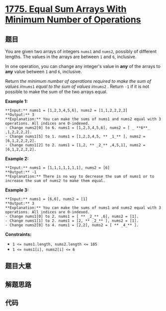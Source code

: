 # [1775. Equal Sum Arrays With Minimum Number of Operations](https://leetcode.com/problems/equal-sum-arrays-with-minimum-number-of-operations)

## 题目

You are given two arrays of integers `nums1` and `nums2`, possibly of
different lengths. The values in the arrays are between `1` and `6`,
inclusive.

In one operation, you can change any integer's value in **any** of the arrays
to **any** value between `1` and `6`, inclusive.

Return _the minimum number of operations required to make the sum of values
in_`nums1` _equal to the sum of values in_`nums2` _._ Return `-1`​​​​​ if it
is not possible to make the sum of the two arrays equal.



**Example 1:**

    
    
    **Input:** nums1 = [1,2,3,4,5,6], nums2 = [1,1,2,2,2,2]
    **Output:** 3
    **Explanation:** You can make the sums of nums1 and nums2 equal with 3 operations. All indices are 0-indexed.
    - Change nums2[0] to 6. nums1 = [1,2,3,4,5,6], nums2 = [ _ **6**_ ,1,2,2,2,2].
    - Change nums1[5] to 1. nums1 = [1,2,3,4,5, ** _1_** ], nums2 = [6,1,2,2,2,2].
    - Change nums1[2] to 2. nums1 = [1,2, ** _2_** ,4,5,1], nums2 = [6,1,2,2,2,2].
    

**Example 2:**

    
    
    **Input:** nums1 = [1,1,1,1,1,1,1], nums2 = [6]
    **Output:** -1
    **Explanation:** There is no way to decrease the sum of nums1 or to increase the sum of nums2 to make them equal.
    

**Example 3:**

    
    
    **Input:** nums1 = [6,6], nums2 = [1]
    **Output:** 3
    **Explanation:** You can make the sums of nums1 and nums2 equal with 3 operations. All indices are 0-indexed. 
    - Change nums1[0] to 2. nums1 = [ ** _2_** ,6], nums2 = [1].
    - Change nums1[1] to 2. nums1 = [2, ** _2_** ], nums2 = [1].
    - Change nums2[0] to 4. nums1 = [2,2], nums2 = [ ** _4_** ].
    



**Constraints:**

  * `1 <= nums1.length, nums2.length <= 105`
  * `1 <= nums1[i], nums2[i] <= 6`


## 题目大意

## 解题思路

## 代码

```javascript

```
